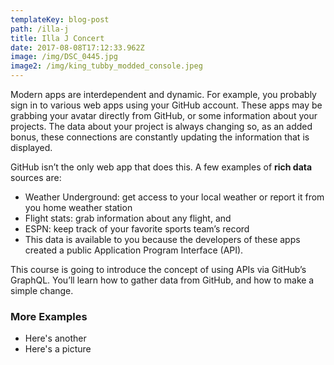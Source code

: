 ```yaml
---
templateKey: blog-post
path: /illa-j
title: Illa J Concert
date: 2017-08-08T17:12:33.962Z
image: /img/DSC_0445.jpg
image2: /img/king_tubby_modded_console.jpeg
---
```

Modern apps are interdependent and dynamic. For example, you probably sign in to various web apps using your GitHub account. These apps may be grabbing your avatar directly from GitHub, or some information about your projects. The data about your project is always changing so, as an added bonus, these connections are constantly updating the information that is displayed.

GitHub isn’t the only web app that does this. A few examples of **rich data** sources are:

* Weather Underground: get access to your local weather or report it from you home weather station
* Flight stats: grab information about any flight, and
* ESPN: keep track of your favorite sports team’s record
* This data is available to you because the developers of these apps created a public Application Program Interface (API).

This course is going to introduce the concept of using APIs via GitHub’s GraphQL. You’ll learn how to gather data from GitHub, and how to make a simple change.

### More Examples

* Here's another
* Here's a picture
